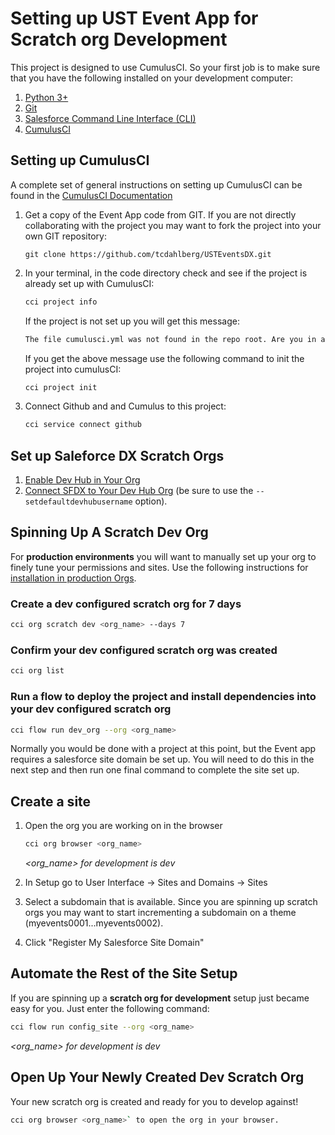 # Setting up UST Event App for Scratch org Development

This project is designed to use CumulusCI. So your first job is to make sure that you have the following installed on your development computer:

1. [Python 3+](https://www.python.org/downloads/)
2. [Git](https://git-scm.com/downloads)
3. [Salesforce Command Line Interface (CLI)](https://developer.salesforce.com/docs/atlas.en-us.sfdx_setup.meta/sfdx_setup/sfdx_setup_install_cli.htm#sfdx_setup_install_cli)
4. [CumulusCI](https://cumulusci.readthedocs.io/en/latest/install.html#installing-cumulusci)

## Setting up CumulusCI

A complete set of general instructions on setting up CumulusCI can be found in the [CumulusCI Documentation](https://cumulusci.readthedocs.io/en/latest/tutorial.html)

1. Get a copy of the Event App code from GIT. If you are not directly collaborating with the 
 project you may want to fork the project into your own GIT repository:

    ```git
    git clone https://github.com/tcdahlberg/USTEventsDX.git
    ```

2. In your terminal, in the code directory check and see if the project is already 
set up with CumulusCI:

    ```bash
    cci project info
    ```
   
   If the project is not set up you will get this message:
   
   ```bash
   The file cumulusci.yml was not found in the repo root. Are you in a CumulusCI project directory?
   ```
   
   If you get the above message use the following command to init the project into cumulusCI:
   
   ```bash
   cci project init
   ```

3. Connect Github and and Cumulus to this project:

   ```bash
   cci service connect github
   ```

## Set up Saleforce DX Scratch Orgs
1. [Enable Dev Hub in Your Org](https://developer.salesforce.com/docs/atlas.en-us.sfdx_setup.meta/sfdx_setup/sfdx_setup_enable_devhub.htm)
2. [Connect SFDX to Your Dev Hub Org](https://developer.salesforce.com/docs/atlas.en-us.sfdx_dev.meta/sfdx_dev/sfdx_dev_auth_web_flow.htm>) (be sure to use the ``--setdefaultdevhubusername`` option).

## Spinning Up A Scratch Dev Org

For **production environments** you will want to manually set up your org to finely tune your permissions and sites. Use the following instructions for [installation in production Orgs](set-up.md).

### Create a dev configured scratch org for 7 days
```bash 
cci org scratch dev <org_name> --days 7
```
### Confirm your dev configured scratch org was created
```bash 
cci org list
```
### Run a flow to deploy the project and install dependencies into your dev configured scratch org

```bash 
cci flow run dev_org --org <org_name>
```

Normally you would be done with a project at this point, but the Event app requires a salesforce site domain
be set up. You will need to do this in the next step and then run one final command to complete the site set up.

## Create a site

1. Open the org you are working on in the browser

   ```bash 
   cci org browser <org_name> 
   ```
   *<org_name> for development is dev*
   
2. In Setup go to User Interface -> Sites and Domains -> Sites

3. Select a subdomain that is available. Since you are spinning up scratch orgs you may want to start incrementing a subdomain on a theme (myevents0001...myevents0002).

4. Click "Register My Salesforce Site Domain"

## Automate the Rest of the Site Setup
If you are spinning up a **scratch org for development** setup just became easy for you. Just enter the following command:

```bash
cci flow run config_site --org <org_name>
```

*<org_name> for development is dev*

## Open Up Your Newly Created Dev Scratch Org

Your new scratch org is created and ready for you to develop against!

```bash
cci org browser <org_name>` to open the org in your browser.
```

